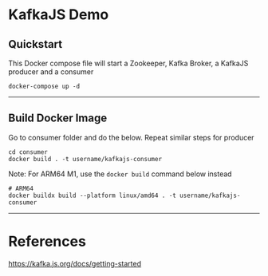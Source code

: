 # KafkaJS Demo


## Quickstart
This Docker compose file will start a Zookeeper, Kafka Broker, a KafkaJS producer and a consumer
```shell
docker-compose up -d
```


---


## Build Docker Image
Go to consumer folder and do the below. Repeat similar steps for producer
```
cd consumer
docker build . -t username/kafkajs-consumer
```

Note: For ARM64 M1, use the `docker build` command below instead
```
# ARM64
docker buildx build --platform linux/amd64 . -t username/kafkajs-consumer
```

---


# References
https://kafka.js.org/docs/getting-started